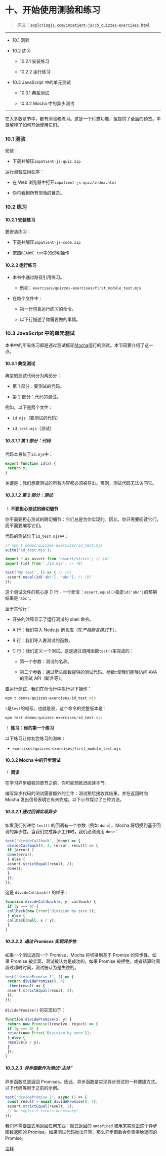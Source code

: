 # 十、开始使用测验和练习

> 原文：[`exploringjs.com/impatient-js/ch_quizzes-exercises.html`](https://exploringjs.com/impatient-js/ch_quizzes-exercises.html)

* * *

+   10.1 测验

+   10.2 练习

    +   10.2.1 安装练习

    +   10.2.2 运行练习

+   10.3 JavaScript 中的单元测试

    +   10.3.1 典型测试

    +   10.3.2 Mocha 中的异步测试

* * *

在大多数章节中，都有测验和练习。这是一个付费功能，但提供了全面的预览。本章解释了如何开始使用它们。

### 10.1 测验

安装：

+   下载并解压`impatient-js-quiz.zip`

运行测验应用程序：

+   在 Web 浏览器中打开`impatient-js-quiz/index.html`

+   你将看到所有测验的目录。

### 10.2 练习

#### 10.2.1 安装练习

要安装练习：

+   下载并解压`impatient-js-code.zip`

+   按照`README.txt`中的说明操作

#### 10.2.2 运行练习

+   本书中通过路径引用练习。

    +   例如：`exercises/quizzes-exercises/first_module_test.mjs`

+   在每个文件中：

    +   第一行包含运行练习的命令。

    +   以下行描述了你需要做的事情。

### 10.3 JavaScript 中的单元测试

本书中的所有练习都是通过测试框架[Mocha](https://mochajs.org)运行的测试。本节简要介绍了这一点。

#### 10.3.1 典型测试

典型的测试代码分为两部分：

+   第 1 部分：要测试的代码。

+   第 2 部分：代码的测试。

例如，以下是两个文件：

+   `id.mjs`（要测试的代码）

+   `id_test.mjs`（测试）

##### 10.3.1.1 第 1 部分：代码

代码本身位于`id.mjs`中：

```js
export function id(x) {
 return x;
}
```

关键是：我们想要测试的所有内容都必须被导出。否则，测试代码无法访问它。

##### 10.3.1.2 第 2 部分：测试

！[](../Images/ec8e6930fbe484fc519f3aa7b812c3fd.png) **不要担心测试的确切细节**

你不需要担心测试的确切细节：它们总是为你实现的。因此，你只需要阅读它们，而不需要编写它们。

代码的测试位于`id_test.mjs`中：

```js
// npm t demos/quizzes-exercises/id_test.mjs
suite('id_test.mjs');

import * as assert from 'assert/strict'; // (A)
import {id} from './id.mjs'; // (B)

test('My test', () => { // (C)
 assert.equal(id('abc'), 'abc'); // (D)
});
```

这个测试文件的核心是 D 行 - 一个断言：`assert.equal()`指定`id('abc')`的预期结果是`'abc'`。

至于其他行：

+   开头的注释显示了运行测试的 shell 命令。

+   A 行：我们导入 Node.js 断言库（在*严格断言模式*下）。

+   B 行：我们导入要测试的函数。

+   C 行：我们定义一个测试。这是通过调用函数`test()`来完成的：

    +   第一个参数：测试的名称。

    +   第二个参数：通过箭头函数提供的测试代码。参数`t`使我们能够访问 AVA 的测试 API（断言等）。

要运行测试，我们在命令行中执行以下操作：

```js
npm t demos/quizzes-exercises/id_test.mjs
```

`t`是`test`的缩写。也就是说，这个命令的完整版本是：

```js
npm test demos/quizzes-exercises/id_test.mjs
```

！[](../Images/90f73f1851c5b1baf43cb746913c09e6.png) **练习：你的第一个练习**

以下练习让你初尝练习的滋味：

+   `exercises/quizzes-exercises/first_module_test.mjs`

#### 10.3.2 Mocha 中的异步测试

！[](../Images/ec8e6930fbe484fc519f3aa7b812c3fd.png) **阅读**

在学习异步编程的章节之前，你可能想推迟阅读本节。

编写异步代码的测试需要额外的工作：测试稍后接收其结果，并在返回时向 Mocha 发出信号表明它尚未完成。以下小节探讨了三种方法。

##### 10.3.2.1 通过回调实现异步

如果我们传递给 `test()` 的回调有一个参数（例如 `done`），Mocha 将切换到基于回调的异步性。当我们完成异步工作时，我们必须调用 `done`：

```js
test('divideCallback', (done) => {
 divideCallback(8, 4, (error, result) => {
 if (error) {
 done(error);
 } else {
 assert.strictEqual(result, 2);
 done();
 }
 });
});
```

这是 `divideCallback()` 的样子：

```js
function divideCallback(x, y, callback) {
 if (y === 0) {
 callback(new Error('Division by zero'));
 } else {
 callback(null, x / y);
 }
}
```

##### 10.3.2.2 通过 Promises 实现异步性

如果一个测试返回一个 Promise，Mocha 将切换到基于 Promise 的异步性。如果 Promise 被实现，测试被认为是成功的，如果 Promise 被拒绝，或者结算时间超过超时时间，测试被认为是失败的。

```js
test('dividePromise 1', () => {
 return dividePromise(8, 4)
 .then(result => {
 assert.strictEqual(result, 2);
 });
});
```

`dividePromise()` 的实现如下：

```js
function dividePromise(x, y) {
 return new Promise((resolve, reject) => {
 if (y === 0) {
 reject(new Error('Division by zero'));
 } else {
 resolve(x / y);
 }
 });
}
```

##### 10.3.2.3 异步函数作为测试“主体”

异步函数总是返回 Promises。因此，异步函数是实现异步测试的一种便捷方式。以下代码等同于之前的示例。

```js
test('dividePromise 2', async () => {
 const result = await dividePromise(8, 4);
 assert.strictEqual(result, 2);
 // No explicit return necessary!
});
```

我们不需要显式地返回任何东西：隐式返回的 `undefined` 被用来实现由这个异步函数返回的 Promise。如果测试代码抛出异常，那么异步函数会负责拒绝返回的 Promise。

[注释](https://github.com/rauschma/impatient-js/issues/2)

